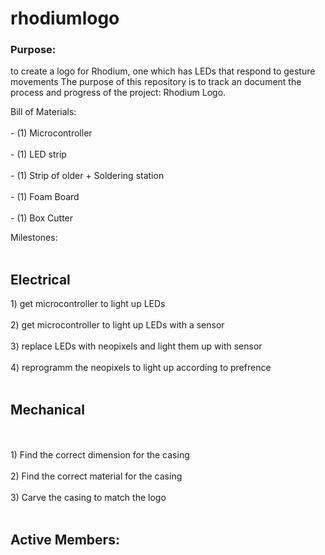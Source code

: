 # rhodiumlogo
<html>
<body>

<h3>Purpose:</h3> 
<p> to create a logo for Rhodium, one which has LEDs that respond to gesture movements 
The purpose of this repository is to track an document the process and progress of the project: Rhodium Logo. </p>


<p> 
 Bill of Materials: 
  <br></br>
- (1) Microcontroller
 <br></br>
- (1) LED strip
 <br></br>
- (1) Strip of older + Soldering station
 <br></br>
- (1) Foam Board
 <br></br>
- (1) Box Cutter 
</p>
Milestones:
<br></br>
<p><h2> Electrical </h2></p>
<p>
1) get microcontroller to light up LEDs                                        
<br></br>
2) get microcontroller to light up LEDs with a sensor                          
<br></br>
3) replace LEDs with neopixels and light them up with sensor                   
<br></br>
4) reprogramm the neopixels to light up according to prefrence 
<br></br>
</p>

<p><h2>Mechanical</h2></p> 
<br></br>
1) Find the correct dimension for the casing
<br></br>
2) Find the correct material for the casing
<br></br>
3) Carve the casing to match the logo
<br></br>
</p>

<p><h2> Active Members:</h2> </p>

</body>
</html>
